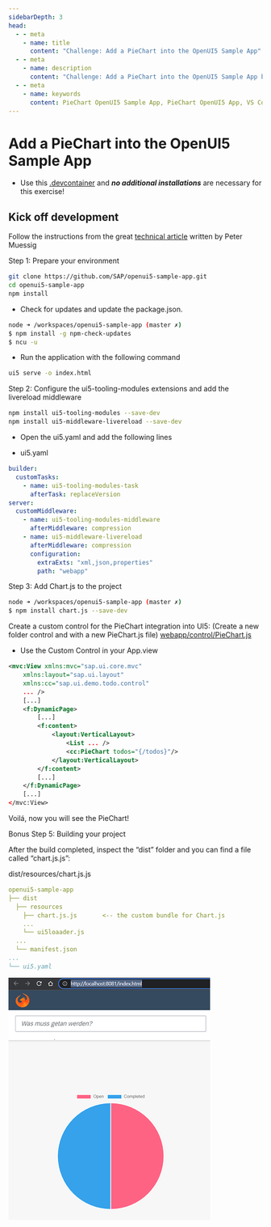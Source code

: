```yaml
---
sidebarDepth: 3
head:
  - - meta
    - name: title
      content: "Challenge: Add a PieChart into the OpenUI5 Sample App"
  - - meta
    - name: description
      content: "Challenge: Add a PieChart into the OpenUI5 Sample App by using Visual VS Code Dev Container, which already contains all of the required programs. In the end you'll see a PieChart included by a Custom Control in your Sample App"
  - - meta
    - name: keywords
      content: PieChart OpenUI5 Sample App, PieChart OpenUI5 App, VS Code Dev Container
---
```


# Add a PieChart into the OpenUI5 Sample App

- Use this [.devcontainer](https://github.com/draschke/add-a-piechart-into-the-openui5-sample-app/tree/main/.devcontainer) and ***no additional installations*** are necessary for this exercise!

## Kick off development

Follow the instructions from the great [technical article](https://blogs.sap.com/2021/11/15/using-npm-packages-in-ui5-without-shims/?source=email-global-notification-bp-new-in-tag-followed) written by Peter Muessig

Step 1: Prepare your environment

```bash
git clone https://github.com/SAP/openui5-sample-app.git
cd openui5-sample-app
npm install
```

- Check for updates and update the package.json.

```bash
node ➜ /workspaces/openui5-sample-app (master ✗)
$ npm install -g npm-check-updates 
$ ncu -u
```

- Run the application with the following command

```bash
ui5 serve -o index.html
```

Step 2: Configure the ui5-tooling-modules extensions and add the livereload middleware

```bash
npm install ui5-tooling-modules --save-dev
npm install ui5-middleware-livereload --save-dev
```

- Open the ui5.yaml and add the following lines

- ui5.yaml

```yaml
builder:
  customTasks:
    - name: ui5-tooling-modules-task
      afterTask: replaceVersion
server:
  customMiddleware:
    - name: ui5-tooling-modules-middleware
      afterMiddleware: compression
    - name: ui5-middleware-livereload
      afterMiddleware: compression
      configuration:
        extraExts: "xml,json,properties"
        path: "webapp"

```

Step 3: Add Chart.js to the project

```bash
node ➜ /workspaces/openui5-sample-app (master ✗)
$ npm install chart.js --save-dev
```

Create a custom control for the PieChart integration into UI5:
(Create a new folder control and with a new PieChart.js file)
[webapp/control/PieChart.js](https://github.com/draschke/add-a-piechart-into-the-openui5-sample-app/blob/main/webapp/control/PieChart.js)

- Use the Custom Control in your App.view

```xml
<mvc:View xmlns:mvc="sap.ui.core.mvc" 
	xmlns:layout="sap.ui.layout"
	xmlns:cc="sap.ui.demo.todo.control"
	... />
	[...]
	<f:DynamicPage>
		[...]
		<f:content>
			<layout:VerticalLayout>
				<List ... />
				<cc:PieChart todos="{/todos}"/>
			</layout:VerticalLayout>
		</f:content>
		[...]
	</f:DynamicPage>
	[...]
</mvc:View>
```

Voilá, now you will see the PieChart!

Bonus Step 5: Building your project

After the build completed, inspect the “dist” folder and you can find a file called “chart.js.js”:

dist/resources/chart.js.js

```yaml
openui5-sample-app
├── dist
  ├── resources
    ├── chart.js.js       <-- the custom bundle for Chart.js
    ...
    └── ui5loaader.js
  ...
  └── manifest.json
...
└── ui5.yaml
```

![after-running-cds-watch](../images/Blogs-SAP-Com/piechart.png)
